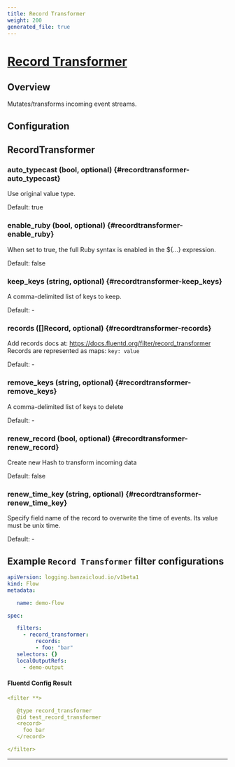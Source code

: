 ```yaml
---
title: Record Transformer
weight: 200
generated_file: true
---
```


# [Record Transformer](https://docs.fluentd.org/filter/record_transformer)
## Overview
 Mutates/transforms incoming event streams.

## Configuration
## RecordTransformer

### auto_typecast (bool, optional) {#recordtransformer-auto_typecast}

Use original value type.

Default: true

### enable_ruby (bool, optional) {#recordtransformer-enable_ruby}

When set to true, the full Ruby syntax is enabled in the ${...} expression.

Default: false

### keep_keys (string, optional) {#recordtransformer-keep_keys}

A comma-delimited list of keys to keep. 

Default: -

### records ([]Record, optional) {#recordtransformer-records}

Add records docs at: https://docs.fluentd.org/filter/record_transformer Records are represented as maps: `key: value` 

Default: -

### remove_keys (string, optional) {#recordtransformer-remove_keys}

A comma-delimited list of keys to delete 

Default: -

### renew_record (bool, optional) {#recordtransformer-renew_record}

Create new Hash to transform incoming data

Default: false

### renew_time_key (string, optional) {#recordtransformer-renew_time_key}

Specify field name of the record to overwrite the time of events. Its value must be unix time. 

Default: -


 ## Example `Record Transformer` filter configurations
 ```yaml
 apiVersion: logging.banzaicloud.io/v1beta1
 kind: Flow
 metadata:

	name: demo-flow

 spec:

	filters:
	  - record_transformer:
	      records:
	      - foo: "bar"
	selectors: {}
	localOutputRefs:
	  - demo-output

 ```

 #### Fluentd Config Result
 ```yaml
 <filter **>

	@type record_transformer
	@id test_record_transformer
	<record>
	  foo bar
	</record>

 </filter>
 ```

---
